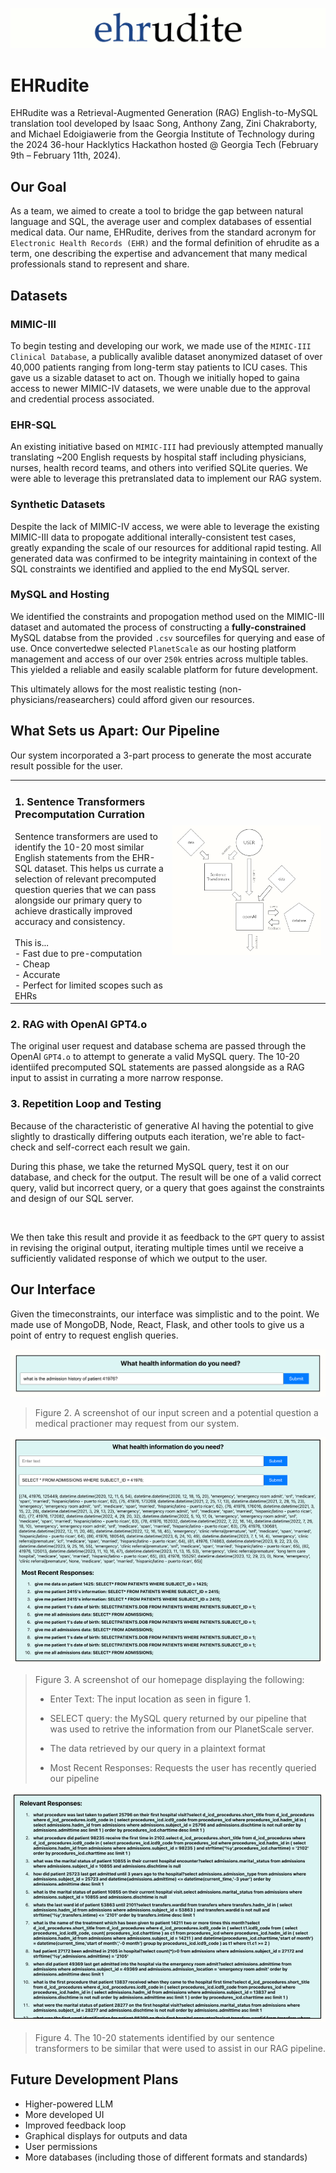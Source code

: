![alt text](<assets/header.png?raw=true>)

# EHRudite

EHRudite was a Retrieval-Augmented Generation (RAG) English-to-MySQL translation tool developed by Isaac Song, Anthony Zang, Zini Chakraborty, and Michael Edoigiawerie from the Georgia Institute of Technology during the 2024 36-hour Hacklytics Hackathon hosted @ Georgia Tech (February 9th – February 11th, 2024).

## Our Goal

As a team, we aimed to create a tool to bridge the gap between natural language and SQL, the average user and complex databases of essential medical data. Our name, EHRudite, derives from the standard acronym for `Electronic Health Records (EHR)` and the formal definition of ehrudite as a term, one describing the expertise and advancement that many medical professionals stand to represent and share.

## Datasets
### MIMIC-III
To begin testing and developing our work, we made use of the `MIMIC-III Clinical Database`, a publically avalible dataset anonymized dataset of over 40,000 patients ranging from long-term stay patients to ICU cases. This gave us a sizable dataset to act on. Though we initially hoped to gaina access to newer MIMIC-IV datasets, we were unable due to the approval and credential process associated.


### EHR-SQL
An existing initiative based on `MIMIC-III` had previously attempted manually translating ~200 English requests by hospital staff including physicians, nurses, health record teams, and others into verified SQLite queries. We were able to leverage this pretranslated data to implement our RAG system.


### Synthetic Datasets
Despite the lack of MIMIC-IV access, we were able to leverage the existing MIMIC-III data to propogate additional interally-consistent test cases, greatly expanding the scale of our resources for additional rapid testing. All generated data was confirmed to be integrity maintaining in context of the SQL constraints we identified and applied to the end MySQL server.


### MySQL and Hosting
We identified the constraints and propogation method used on the MIMIC-III dataset and automated the process of constructing a **fully-constrained** MySQL databse from the provided `.csv` sourcefiles for querying and ease of use. Once convertedwe selected `PlanetScale` as our hosting platform management and access of our over `250k` entries across multiple tables. This yielded a reliable and easily scalable platform for future development.

This ultimately allows for the most realistic testing (non-physicians/reasearchers) could afford given our resources.


## What Sets us Apart: Our Pipeline</b>
Our system incorporated a 3-part process to generate the most accurate result possible for the user.

<table border="0">
 <tr>
    <td valign="top" style="width:50%">
        <h3>1. Sentence Transformers Precomputation Curration</h3> 
        Sentence transformers are used to identify the 10-20 most similar English statements from the EHR-SQL dataset. This helps us currate a selection of relevant precomputed question queries that we can pass alongside our primary query to achieve drastically improved accuracy and consistency.
        </br>
        </br>
        This is...
        </br>
        - Fast due to pre-computation
        </br>
        - Cheap
        </br>
        - Accurate
        </br>
        - Perfect for limited scopes such as EHRs
    </td>
    <td style="width:50%"><img src="assets/pipline process.png?raw=true" alt="EHRudite RAG process pipline developed by students at Georgia Tech for a 36 hour hackathon"></td>
 </tr>
</table>


<h3>2. RAG with OpenAI GPT4.o</h3>

The original user request and database schema are passed through the OpenAI `GPT4.o` to attempt to generate a valid MySQL query. The 10-20 identiifed precomputed SQL statements are passed alongside as a RAG input to assist in currating a more narrow response.


<h3>3. Repetition Loop and Testing</h3>
Because of the characteristic of generative AI having the potential to give slightly to drastically differing outputs each iteration, we're able to fact-check and self-correct each result we gain.

</br>

During this phase, we take the returned MySQL query, test it on our database, and check for the output. The result will be one of a valid correct query, valid but incorrect query, or a query that goes against the constraints and design of our SQL server. 

</br>

We then take this result and provide it as feedback to the `GPT` query to assist in revising the original output, iterating multiple times until we receive a sufficiently validated response of which we output to the user.


## Our Interface

Given the timeconstraints, our interface was simplistic and to the point. We made use of MongoDB, Node, React, Flask, and other tools to give us a point of entry to request english queries.

![EHRudite Input query example for what a medical practioner may ask](assets/query_example.png?raw=true)

> Figure 2. A screenshot of our input screen and a potential question a medical practioner may request from our system.

![EHRudite front page sample displaying the most recent requests, most recent returned result, and the data affiliated](assets/query_example_2.png?raw=true)

> Figure 3. A screenshot of our homepage displaying the following:
>
> - Enter Text: The input location as seen in figure 1.
>
> - SELECT query: the MySQL query returned by our pipeline that was used to retrive the information from our PlanetScale server.
>
> - The data retrieved by our query in a plaintext format
>
> - Most Recent Responses: Requests the user has recently queried our pipeline

![EHRudite the selected 10-20 similar precomputed statements selected](assets/query_output.png?raw=true)

> Figure 4. The 10-20 statements identified by our sentence transformers to be similar that were used to assist in our RAG pipeline.

## Future Development Plans
- Higher-powered LLM
- More developed UI
- Improved feedback loop
- Graphical displays for outputs and data
- User permissions
- More databases (including those of different formats and standards)